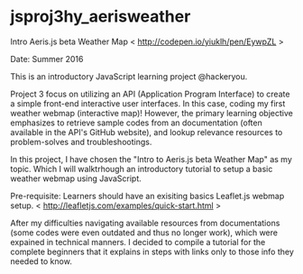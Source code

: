 # jsproj3hy_aerisweather
Intro Aeris.js beta Weather Map &lt; http://codepen.io/yiuklh/pen/EywpZL >

Date: Summer 2016

This is an introductory JavaScript learning project @hackeryou.

Project 3 focus on utilizing an API (Application Program Interface) to create a simple front-end interactive user interfaces. In this case, coding my first weather webmap (interactive map)! However, the primary learning objective emphasizes to retrieve sample codes from an documentation (often available in the API's GitHub website), and lookup relevance resources to problem-solves and troubleshootings.  

In this project, I have chosen the "Intro to Aeris.js beta Weather Map" as my topic. Which I will walktrhough an introductory tutorial to setup a basic weather webmap using JavaScript. 

Pre-requisite: Learners should have an exisiting basics Leaflet.js webmap setup. < http://leafletjs.com/examples/quick-start.html >

After my difficulties navigating available resources from documentations (some codes were even outdated and thus no longer work), which were expained in technical manners. I decided to compile a tutorial for the complete beginners that it explains in steps with links only to those info they needed to know.
